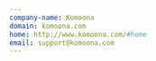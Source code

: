 ```yaml
---
company-name: Komoona
domain: komoona.com
home: http://www.komoona.com/#home
email: support@komoona.com
---
```





